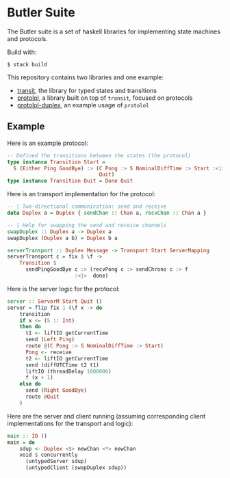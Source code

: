 # Butler Suite

The Butler suite is a set of haskell libraries for implementing state machines
and protocols.

Build with:

``` shell
$ stack build
```

This repository contains two libraries and one example:

* [transit](./transit), the library for typed states and transitions
* [protolol](./protolol), a library built on top of `transit`, focused on
  protocols
* [protolol-duplex](./protolol/examples/Duplex.hs), an example usage of
  `protolol`

## Example

Here is an example protocol:

``` haskell
-- Defined the transitions between the states (the protocol)
type instance Transition Start =
  S (Either Ping GoodBye) :> (C Pong :> S NominalDiffTime :> Start :<|>
                              Quit)
type instance Transition Quit = Done Quit
```


Here is an transport implementation for the protocol:

``` haskell
-- | Two-directional communication: send and receive
data Duplex a = Duplex { sendChan :: Chan a, recvChan :: Chan a }

-- | Help for swapping the send and receive channels
swapDuplex :: Duplex a -> Duplex a
swapDuplex (Duplex a b) = Duplex b a

serverTransport :: Duplex Message -> Transport Start ServerMapping
serverTransport c = fix $ \f ->
    Transition $
      sendPingGoodBye c :> (recvPong c :> sendChrono c :> f
                      :<|>  done)
```

Here is the server logic for the protocol:

``` haskell
server :: ServerM Start Quit ()
server = flip fix 1 (\f x -> do
    transition
    if x <= (5 :: Int)
    then do
      t1 <- liftIO getCurrentTime
      send (Left Ping)
      route @(C Pong :> S NominalDiffTime :> Start)
      Pong <- receive
      t2 <- liftIO getCurrentTime
      send (diffUTCTime t2 t1)
      liftIO (threadDelay 1000000)
      f (x + 1)
    else do
      send (Right GoodBye)
      route @Quit
    )
```

Here are the server and client running (assuming corresponding client
implementations for the transport and logic):

``` haskell
main :: IO ()
main = do
    sdup <- Duplex <$> newChan <*> newChan
    void $ concurrently
      (untypedServer sdup)
      (untypedClient (swapDuplex sdup))
```
